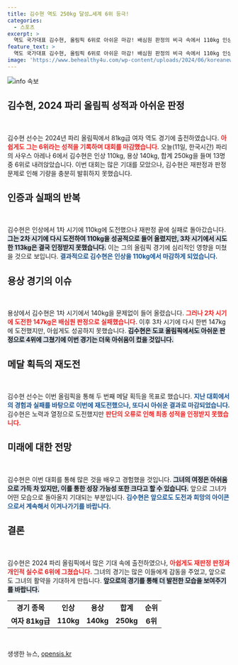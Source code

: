 ```yaml
---
title: 김수현 역도 250kg 달성…세계 6위 등극!
categories:
  - 스포츠
excerpt: >
  역도 국가대표 김수현, 올림픽 6위로 아쉬운 마감! 배심원 판정의 비극 속에서 110kg 인상 성공, 용상에서 재도전했지만 또 다시 미끄러진 그의 눈물. 메달 꿈은 또 다시 좌절!
feature_text: >
  역도 국가대표 김수현, 올림픽 6위로 아쉬운 마감! 배심원 판정의 비극 속에서 110kg 인상 성공, 용상에서 재도전했지만 또 다시 미끄러진 그의 눈물. 메달 꿈은 또 다시 좌절!
image: 'https://www.behealthy4u.com/wp-content/uploads/2024/06/koreanews.jpg'
---
```


<p><img src="https://www.behealthy4u.com/wp-content/uploads/2024/06/koreanews.jpg" alt="info 속보" /></p>

<h2 data-ke-size="size26">김수현, 2024 파리 올림픽 성적과 아쉬운 판정</h2>

<p data-ke-size="size16">&nbsp;</p>

<p>김수현 선수는 2024년 파리 올림픽에서 81kg급 여자 역도 경기에 출전하였습니다. <b><span style="color: #ee2323;">아쉽게도 그는 6위라는 성적을 기록하며 대회를 마감했습니다.</span></b> 오늘(11일, 한국시간) 파리의 사우스 아레나 6에서 김수현은 인상 110kg, 용상 140kg, 합계 250kg을 들며 13명 중 6위로 내려앉았습니다. 이번 대회는 많은 기대를 모았으나, 김수현은 재판정과 판정 문제로 인해 기량을 충분히 발휘하지 못했습니다.</p>

<h2 data-ke-size="size26">인증과 실패의 반복</h2>

<p data-ke-size="size16">&nbsp;</p>

<p>김수현은 인상에서 1차 시기에 110kg에 도전했으나 재판정 끝에 실패로 돌아갔습니다. <b><span style="background-color: #21538527;">그는 2차 시기에 다시 도전하여 110kg을 성공적으로 들어 올렸지만, 3차 시기에서 시도한 113kg은 결국 인정받지 못했습니다.</span></b> 이는 그의 올림픽 경기에 심리적인 영향을 미쳤을 것으로 보입니다. <b><span style="color: #1a5490;">결과적으로 김수현은 인상을 110kg에서 마감하게 되었습니다.</span></b></p>

<h2 data-ke-size="size26">용상 경기의 이슈</h2>

<p data-ke-size="size16">&nbsp;</p>

<p>용상에서 김수현은 1차 시기에서 140kg을 문제없이 들어 올렸습니다. <b><span style="color: #ee2323;">그러나 2차 시기에 도전한 147kg은 배심원 판정으로 실패했습니다.</span></b> 이후 3차 시기에 다시 한번 147kg에 도전했지만, 아쉽게도 성공하지 못했습니다. <b><span style="background-color: #21538527;">김수현은 도쿄 올림픽에서도 아쉬운 판정으로 4위에 그쳤기에 이번 경기는 더욱 아쉬움이 컸을 것입니다.</span></b> </p>

<h2 data-ke-size="size26">메달 획득의 재도전</h2>

<p data-ke-size="size16">&nbsp;</p>

<p>김수현 선수는 이번 올림픽을 통해 두 번째 메달 획득을 목표로 했습니다. <b><span style="color: #1a5490;">지난 대회에서의 경험과 실패를 바탕으로 이번에 재도전했으나, 또다시 아쉬운 결과로 마감되었습니다.</span></b> 김수현은 노력과 열정으로 도전했지만 <b><span style="color: #ee2323;">판단의 오류로 인해 최종 성적을 인정받지 못했습니다.</span></b></p>

<h2 data-ke-size="size26">미래에 대한 전망</h2>

<p data-ke-size="size16">&nbsp;</p>

<p>김수현은 이번 대회를 통해 많은 것을 배우고 경험했을 것입니다. <b><span style="background-color: #21538527;">그녀의 여정은 아쉬움으로 가득 차 있지만, 이를 통한 성장 가능성 또한 크다고 할 수 있습니다.</span></b> 앞으로 그녀가 어떤 모습으로 돌아올지 기대되는 부분입니다. <b><span style="color: #1a5490;">김수현은 앞으로도 도전과 희망의 아이콘으로서 계속해서 이겨나가기를 바랍니다.</span></b></p>

<h2 data-ke-size="size26">결론</h2>

<p data-ke-size="size16">&nbsp;</p>

<p>김수현은 2024 파리 올림픽에서 많은 기대 속에 출전하였으나, <b><span style="color: #ee2323;">아쉽게도 재판정 판정과 개인적 실수로 6위에 그쳤습니다.</span></b> 그녀의 경기는 많은 이들에게 감동을 주었고, 앞으로도 그녀의 활약을 기대하게 만듭니다. <b><span style="background-color: #21538527;">앞으로의 경기를 통해 더 발전한 모습을 보여주기를 바랍니다.</span></b> </p>

<table style="width: 100%; border-collapse: collapse;">
    <tr>
        <td style="text-align: center; height: 17px;"><b>경기 종목</b></td>
        <td style="text-align: center; height: 17px;"><b>인상</b></td>
        <td style="text-align: center; height: 17px;"><b>용상</b></td>
        <td style="text-align: center; height: 17px;"><b>합계</b></td>
        <td style="text-align: center; height: 17px;"><b>순위</b></td>
    </tr>
    <tr>
        <td style="text-align: center; height: 17px;"><b>여자 81kg급</b></td>
        <td style="text-align: center; height: 17px;"><b>110kg</b></td>
        <td style="text-align: center; height: 17px;"><b>140kg</b></td>
        <td style="text-align: center; height: 17px;"><b>250kg</b></td>
        <td style="text-align: center; height: 17px;"><b>6위</b></td>
    </tr>
</table>

<p data-ke-size="size16">&nbsp;</p>
생생한 뉴스, <a href="https://opensis.kr" rel="dofollow">opensis.kr</a>



